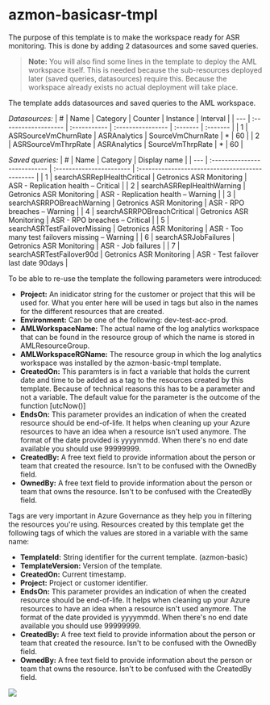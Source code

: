 # azmon-basicasr-tmpl

The purpose of this template is to make the workspace ready for ASR monitoring. This is done by adding 2 datasources and some saved queries.

> **Note:** You will also find some lines in the template to deploy the AML workspace itself. This is needed because the sub-resources deployed later (saved queries, datasources) require this. Because the workspace already exists no actual deployment will take place.

The template adds datasources and saved queries to the AML workspace.

_Datasources:_
| #   | Name                 | Category     | Counter           | Instance | Interval |
| --- | :------------------- | :----------- | :---------------- | :------- | :------- |
| 1   | ASRSourceVmChurnRate | ASRAnalytics | SourceVmChurnRate | *        | 60       |
| 2   | ASRSourceVmThrpRate  | ASRAnalytics | SourceVmThrpRate  | *        | 60       |

_Saved queries:_
| #   | Name                         | Category                 | Display name                                    |
| --- | :--------------------------- | :----------------------- | :---------------------------------------------- |
| 1   | searchASRReplHealthCritical  | Getronics ASR Monitoring | ASR - Replication health – Critical             |
| 2   | searchASRReplHealthWarning   | Getronics ASR Monitoring | ASR - Replication health – Warning              |
| 3   | searchASRRPOBreachWarning    | Getronics ASR Monitoring | ASR - RPO breaches – Warning                    |
| 4   | searchASRRPOBreachCritical   | Getronics ASR Monitoring | ASR - RPO breaches – Critical                   |
| 5   | searchASRTestFailoverMissing | Getronics ASR Monitoring | ASR - Too many test failovers missing – Warning |
| 6   | searchASRJobFailures         | Getronics ASR Monitoring | ASR - Job failures                              |
| 7   | searchASRTestFailover90d     | Getronics ASR Monitoring | ASR - Test failover last date 90days            |



To be able to re-use the template the following parameters were introduced:

- **Project:** An inidicator string for the customer or project that this will be used for. What you enter here will be used in tags but also in the names for the different resources that are created.
- **Environment:** Can be one of the following: dev-test-acc-prod.
- **AMLWorkspaceName:** The actual name of the log analytics workspace that can be found in the resource group of which the name is stored in AMLResourceGroup.
- **AMLWorkspaceRGName:** The resource group in which the log analytics workspace was installed by the azmon-basic-tmpl template.
- **CreatedOn:** This paramters is in fact a variable that holds the current date and time to be added as a tag to the resources created by this template. Because of technical reasons this has to be a parameter and not a variable. The default value for the parameter is the outcome of the function [utcNow()]
- **EndsOn:** This parameter provides an indication of when the created resource should be end-of-life. It helps when cleaning up your Azure resources to have an idea when a resource isn't used anymore. The format of the date provided is yyyymmdd. When there's no end date available you should use 99999999.
- **CreatedBy:** A free text field to provide information about the person or team that created the resource. Isn't to be confused with the OwnedBy field.
- **OwnedBy:** A free text field to provide information about the person or team that owns the resource. Isn't to be confused with the CreatedBy field.

Tags are very important in Azure Governance as they help you in filtering the resources you're using. Resources created by this template get the following tags of which the values are stored in a variable with the same name:

- **TemplateId:** String identifier for the current template. (azmon-basic)
- **TemplateVersion:** Version of the template.
- **CreatedOn:** Current timestamp.
- **Project:** Project or customer identifier.
- **EndsOn:** This parameter provides an indication of when the created resource should be end-of-life. It helps when cleaning up your Azure resources to have an idea when a resource isn't used anymore. The format of the date provided is yyyymmdd. When there's no end date available you should use 99999999.
- **CreatedBy:** A free text field to provide information about the person or team that created the resource. Isn't to be confused with the OwnedBy field.
- **OwnedBy:** A free text field to provide information about the person or team that owns the resource. Isn't to be confused with the CreatedBy field.


<a href="https://portal.azure.com/#create/Microsoft.Template/uri/https%3A%2F%2Fraw.githubusercontent.com%2Fmydur%2FARMtemplates%2Fmaster%2Fazmon-basicasr-tmpl%2F%5Fworking%2Ftemplate.json" target="_blank">
<img src="http://azuredeploy.net/deploybutton.png"/>
</a><br />

